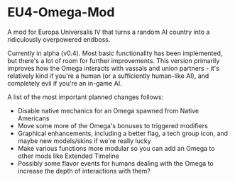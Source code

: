 EU4-Omega-Mod
=============

A mod for Europa Universalis IV that turns a random AI country into a ridiculously overpowered endboss. 

Currently in alpha (v0.4). Most basic functionality has been implemented, but there's a lot of room for further improvements. This version primarily improves how the Omega interacts with vassals and union partners - it's relatively kind if you're a human (or a sufficiently human-like AI), and completely evil if you're an in-game AI. 

A list of the most important planned changes follows:

- Disable native mechanics for an Omega spawned from Native Americans
- Move some more of the Omega's bonuses to triggered modifiers
- Graphical enhancements, including a better flag, a tech group icon, and maybe new models/skins if we're really lucky
- Make various functions more modular so you can add an Omega to other mods like Extended Timeline
- Possibly some flavor events for humans dealing with the Omega to increase the depth of interactions with them?
